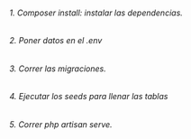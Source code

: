  ###### 1. Composer install: instalar las dependencias.  
 ###### 2. Poner datos en el .env
 ###### 3. Correr las migraciones. 
 ###### 4. Ejecutar los seeds para llenar las tablas
 ###### 5. Correr php artisan serve.